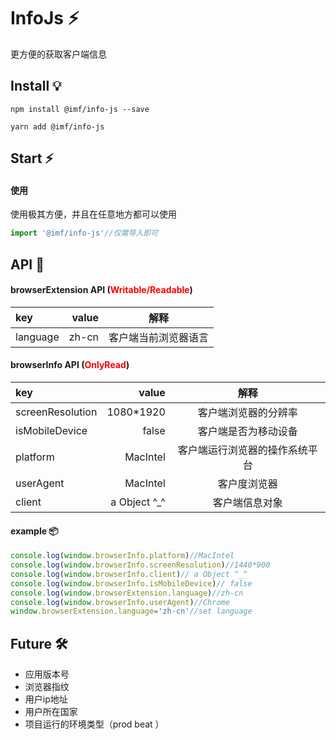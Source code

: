 # InfoJs ⚡
更方便的获取客户端信息

## Install 💡
```shell
npm install @imf/info-js --save

yarn add @imf/info-js
```

## Start ⚡️

#### 使用
使用极其方便，并且在任意地方都可以使用
```ts
import '@imf/info-js'//仅需导入即可
```
## API 🍉

#### browserExtension API (<font color=red>Writable/Readable</font>)
| key | value | 解释 |
| :-----| ----: | :----: |
| language | zh-cn |客户端当前浏览器语言  |

#### browserInfo API (<font color=red>OnlyRead</font>)
| key | value | 解释 |
| :-----| ----: | :----: |
| screenResolution | 1080*1920 | 客户端浏览器的分辨率 |
| isMobileDevice | false| 客户端是否为移动设备 |
| platform | MacIntel | 客户端运行浏览器的操作系统平台 |
| userAgent | MacIntel | 客户度浏览器 |
| client |a Object ^_^ | 客户端信息对象 |

#### example 📦
```ts
console.log(window.browserInfo.platform)//MacIntel
console.log(window.browserInfo.screenResolution)//1440*900
console.log(window.browserInfo.client)// a Object ^_^
console.log(window.browserInfo.isMobileDevice)// false
console.log(window.browserExtension.language)//zh-cn
console.log(window.browserInfo.userAgent)//Chrome
window.browserExtension.language='zh-cn'//set language
```
## Future 🛠️
* 应用版本号
* 浏览器指纹
* 用户ip地址
* 用户所在国家
* 项目运行的环境类型（prod beat ）
